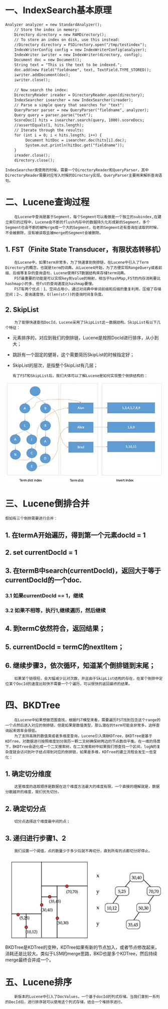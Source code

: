 # 一、IndexSearch基本原理
```
Analyzer analyzer = new StandardAnalyzer();
    // Store the index in memory:
    Directory directory = new RAMDirectory();
    // To store an index on disk, use this instead:
    //Directory directory = FSDirectory.open("/tmp/testindex");
    IndexWriterConfig config = new IndexWriterConfig(analyzer);
    IndexWriter iwriter = new IndexWriter(directory, config);
    Document doc = new Document();
    String text = "This is the text to be indexed.";
    doc.add(new Field("fieldname", text, TextField.TYPE_STORED));
    iwriter.addDocument(doc);
    iwriter.close();

    // Now search the index:
    DirectoryReader ireader = DirectoryReader.open(directory);
    IndexSearcher isearcher = new IndexSearcher(ireader);
    // Parse a simple query that searches for "text":
    QueryParser parser = new QueryParser("fieldname", analyzer);
    Query query = parser.parse("text");
    ScoreDoc[] hits = isearcher.search(query, 1000).scoreDocs;
    //assertEquals(1, hits.length);
    // Iterate through the results:
    for (int i = 0; i < hits.length; i++) {
         Document hitDoc = isearcher.doc(hits[i].doc);
         System.out.println(hitDoc.get("fieldname"));
    }
    ireader.close();
    directory.close();
```
    IndexSearcher类使用的时候，需要一个DirectoryReader和QueryParser，其中DirectoryReader需要对应写入时候的Directory实现。QueryParser主要用来解析查询语句。

# 二、Lucene查询过程
        在Lucene中查询是基于Segment，每个Segment可以看做是一个独立的subindex,在建立索引的过程中，Lucene会不断的flush内存中的数据持久化形成新的Segment，多个Segment也会不断的被Merge成一个大的Segment，在老的Segment还有查询在读取的时候，不会被删除，没有被读取且被merge的Segment会被删除。
## 1. FST（Finite State Transducer，有限状态转移机）
        在Lucene中，如果term非常多，为了快速拿到倒排链，在Lucene中引入了Term Directory的概念，也就是term的词典。从Lucene4开始，为了方便实现RangeQuery或者前缀、后缀等复杂的查询语句，Lucene使用FST数据结构来存储term词典。
        FST最重要的功能是可以实现key到value的映射，相当于hashMap,FST的内存消耗要比hashmap小的多，但fst的查询速度比hashmap要慢。
        FST有两个优点：1、空间占用小，通过对词典中单词前缀和后缀的重复利用，压缩了存储空间；2—、查询速度快，O(len(str))的查询时间复杂度。
## 2. SkipList
        为了能够快速查找DocId，Lucene采用了SkipList这一数据结构，SkipList有以下几个特征：
  - 元素排序的，对应到我们的倒排链，Lucene是按照DocId进行排序，从小到大；
  - 跳跃有一个固定的健哥，这个需要简历SkipList的时候指定好；
  - SkipList的层次，是指整个SkipList有几层；

        有了FST和SkipList后，我们大体可以了解Lucene是如何实现整个倒排结构的：
![blockchain](/resource/images/lucene倒排结构.jpg " Lucene倒排结构")  


# 三、Lucene倒排合并
    假如有三个倒排需要进行合并：
## 1. 在termA开始遍历，得到第一个元素docId = 1
## 2. set currentDocId = 1
## 3. 在termB中search(currentDocId)，返回大于等于currentDocId的一个doc.
### 3.1 如果currentDocId == 1，继续
### 3.2 如果不相等，执行1,继续遍历，然后继续
## 4. 到termC依然符合，返回结果；
## 5. currentDocId = termC的nextItem；
## 6. 继续步骤3，依次循环，知道某个倒排链到末尾；  
        如果某个链很短，会大幅减少比对次数，并且由于SkipList结构的存在，在某个倒排中定位某个DocId的速度比较快不需要一个个遍历，可以很快的返回最终的结果。

# 四、BKDTree
        在Lucene中如果想做范围查找，根据FST模型来看，需要遍历FST找到包含这个range的一个点然后进入对应的倒排链，但是如果是数值类型，那么潜在的term可能会非常多，这样查询起来效率会很低。
        为了支持高效的数值类或者多维度查询，Lucene引入类BKDTree，BKDTree是基于KDTree，对数据进行按照维度划分简历一颗二叉树确保树两边的节点数目平衡。在一维的场景下，BKDTree会退化成一个二叉搜索树，在二叉搜索树中如果我们想查找一个区间，logN的复杂度就会访问到叶子结点得到对应的倒排链，如果是多维，KDTree的建立流程会发生一些变化：
## 1. 确定切分维度
        这里维度的选取顺序是数据在这个维度方法最大的维度有限，一个直接的理解就是，数据分散越开的维度，我们优先切分。
## 2. 确定切分点
        切分点选择这个维度最中间的点；
## 3. 递归进行步骤1、2
        我们设置一个阈值，点的数量少于多少后就不再切分，直到所有的点都切分好停止。
![blockchain](/resource/images/lucene%20KDTree.jpg "Lucene KDTree")  
        BKDTree是KDTree的变种，KDTree如果有新的节点加入，或者节点修改起来，消耗还是比较大。类似于LSM的merge思路，BKD也是多个KDTree，然后持续merge最终合并成一个。

# 五、Lucene排序
        新版本的Lucene中引入了DocValues，一个基于docId的列式存储。当我们拿到一系列的DocId后，进行排序就可以使用这个列式存储，结合一个堆排序进行。